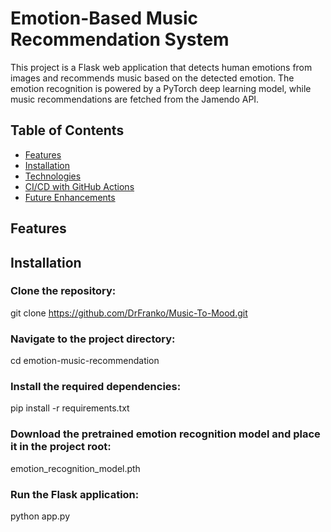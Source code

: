 # Emotion-Based Music Recommendation System

This project is a Flask web application that detects human emotions from images and recommends music based on the detected emotion. The emotion recognition is powered by a PyTorch deep learning model, while music recommendations are fetched from the Jamendo API.

## Table of Contents

- [Features](#features)
- [Installation](#installation)
- [Technologies](#technologies)
- [CI/CD with GitHub Actions](#cicd-with-github-actions)
- [Future Enhancements](#future-enhancements)


## Features


## Installation

### Clone the repository:
git clone https://github.com/DrFranko/Music-To-Mood.git

### Navigate to the project directory:
cd emotion-music-recommendation

### Install the required dependencies:
pip install -r requirements.txt

### Download the pretrained emotion recognition model and place it in the project root:
emotion_recognition_model.pth

### Run the Flask application:
python app.py
